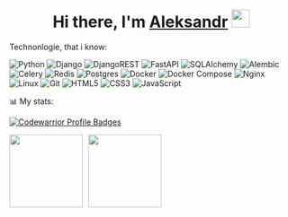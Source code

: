<h1 align="center">Hi there, I'm <a href="https://t.me/al_reux target="_blank">Aleksandr</a> 
<img src="https://github.com/blackcater/blackcater/raw/main/images/Hi.gif" height="32"/></h1>
<p>Technonlogie, that i know:</p>

![Python](https://img.shields.io/badge/python-3670A0?style=for-the-badge&logo=python&logoColor=ffdd54)
![Django](https://img.shields.io/badge/django-%23092E20.svg?style=for-the-badge&logo=django&logoColor=white)
![DjangoREST](https://img.shields.io/badge/DJANGO-REST-ff1709?style=for-the-badge&logo=django&logoColor=white&color=ff1709&labelColor=gray) 
![FastAPI](https://img.shields.io/badge/fastapi-%23000000.svg?style=for-the-badge&logo=fastapi&logoColor=white) 
![SQLAlchemy](https://img.shields.io/badge/SQLAlchemy-%231485B4.svg?style=for-the-badge&logo=SQLAlchemy&logoColor=white]) 
![Alembic](https://img.shields.io/badge/Alembic-%231485B4.svg?style=for-the-badge&logo=alembic&logoColor=white]) 
![Celery](https://img.shields.io/badge/celery-%23E34F26.svg?style=for-the-badge&logo=celery&logoColor=white)
![Redis](https://img.shields.io/badge/redis-%23DD0031.svg?style=for-the-badge&logo=redis&logoColor=white)
![Postgres](https://img.shields.io/badge/postgres-%23316192.svg?style=for-the-badge&logo=postgresql&logoColor=white) 
![Docker](https://img.shields.io/badge/docker-%230db7ed.svg?style=for-the-badge&logo=docker&logoColor=white)
![Docker Compose](https://img.shields.io/badge/docker_compose-%230db7ed.svg?style=for-the-badge&logo=docker&logoColor=white)
![Nginx](https://img.shields.io/badge/nginx-%23009639.svg?style=for-the-badge&logo=nginx&logoColor=white)
![Linux](https://img.shields.io/badge/linux-%23000000.svg?style=for-the-badge&logo=linux&logoColor=white) 
![Git](https://img.shields.io/badge/git-%23F05033.svg?style=for-the-badge&logo=git&logoColor=white)
![HTML5](https://img.shields.io/badge/html5-%23E34F26.svg?style=for-the-badge&logo=html5&logoColor=white)
![CSS3](https://img.shields.io/badge/css3-%231572B6.svg?style=for-the-badge&logo=css3&logoColor=white)
![JavaScript](https://img.shields.io/badge/javascript-%23323330.svg?style=for-the-badge&logo=javascript&logoColor=%23F7DF1E)   


📊 My stats:

[![Codewarrior Profile Badges](https://www.codewars.com/users/AlPetrovv/badges/small?theme=light)](https://www.codewars.com/users/AlPetrovv)

<div>
<a href="https://github-readme-stats.vercel.app/api?username=alpetrovv&hide=contribs&show_icons=true">
  <img  align="left" height="130" style="margin-right: 10px" src="https://github-readme-stats.vercel.app/api?username=alpetrovv&hide=issues&show_icons=true" />
</a>   
<a href="https://github-readme-stats.vercel.app/api/top-langs/?username=alpetrovv&layout=compact">
  <img align="left" height="130" src="https://github-readme-stats.vercel.app/api/top-langs/?username=alpetrovv&layout=compact" />
</a>
</div>




